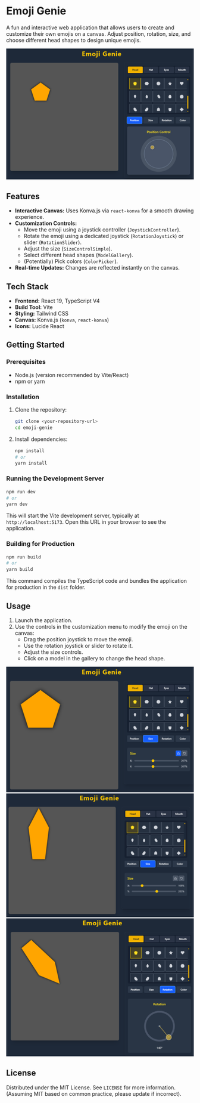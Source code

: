 # Emoji Genie

A fun and interactive web application that allows users to create and customize their own emojis on a canvas. Adjust position, rotation, size, and choose different head shapes to design unique emojis.


![](/public/screenshots/01.png)


## Features

*   **Interactive Canvas:** Uses Konva.js via `react-konva` for a smooth drawing experience.
*   **Customization Controls:**
    *   Move the emoji using a joystick controller (`JoystickController`).
    *   Rotate the emoji using a dedicated joystick (`RotationJoystick`) or slider (`RotationSlider`).
    *   Adjust the size (`SizeControlSimple`).
    *   Select different head shapes (`ModelGallery`).
    *   (Potentially) Pick colors (`ColorPicker`).
*   **Real-time Updates:** Changes are reflected instantly on the canvas.

## Tech Stack

*   **Frontend:** React 19, TypeScript V4
*   **Build Tool:** Vite
*   **Styling:** Tailwind CSS
*   **Canvas:** Konva.js (`konva`, `react-konva`)
*   **Icons:** Lucide React

## Getting Started

### Prerequisites

*   Node.js (version recommended by Vite/React)
*   npm or yarn

### Installation

1.  Clone the repository:
    ```bash
    git clone <your-repository-url>
    cd emoji-genie
    ```
2.  Install dependencies:
    ```bash
    npm install
    # or
    yarn install
    ```

### Running the Development Server

```bash
npm run dev
# or
yarn dev
```

This will start the Vite development server, typically at `http://localhost:5173`. Open this URL in your browser to see the application.

### Building for Production

```bash
npm run build
# or
yarn build
```

This command compiles the TypeScript code and bundles the application for production in the `dist` folder.

## Usage

1.  Launch the application.
2.  Use the controls in the customization menu to modify the emoji on the canvas:
    *   Drag the position joystick to move the emoji.
    *   Use the rotation joystick or slider to rotate it.
    *   Adjust the size controls.
    *   Click on a model in the gallery to change the head shape.

![](/public/screenshots/02.png)
![](/public/screenshots/03.png)
![](/public/screenshots/04.png)

## License

Distributed under the MIT License. See `LICENSE` for more information. (Assuming MIT based on common practice, please update if incorrect).